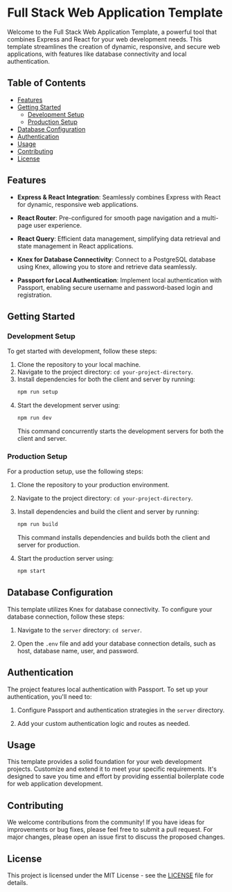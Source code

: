 # Full Stack Web Application Template

Welcome to the Full Stack Web Application Template, a powerful tool that combines Express and React for your web development needs. This template streamlines the creation of dynamic, responsive, and secure web applications, with features like database connectivity and local authentication.

## Table of Contents

- [Features](#features)
- [Getting Started](#getting-started)
  - [Development Setup](#development-setup)
  - [Production Setup](#production-setup)
- [Database Configuration](#database-configuration)
- [Authentication](#authentication)
- [Usage](#usage)
- [Contributing](#contributing)
- [License](#license)

## Features

- **Express & React Integration**: Seamlessly combines Express with React for dynamic, responsive web applications.

- **React Router**: Pre-configured for smooth page navigation and a multi-page user experience.

- **React Query**: Efficient data management, simplifying data retrieval and state management in React applications.

- **Knex for Database Connectivity**: Connect to a PostgreSQL database using Knex, allowing you to store and retrieve data seamlessly.

- **Passport for Local Authentication**: Implement local authentication with Passport, enabling secure username and password-based login and registration.

## Getting Started

### Development Setup

To get started with development, follow these steps:

1. Clone the repository to your local machine.
2. Navigate to the project directory: `cd your-project-directory`.
3. Install dependencies for both the client and server by running:
   ```sh
   npm run setup
   ```
4. Start the development server using:
   ```sh
   npm run dev
   ```
   This command concurrently starts the development servers for both the client and server.

### Production Setup

For a production setup, use the following steps:

1. Clone the repository to your production environment.
2. Navigate to the project directory: `cd your-project-directory`.
3. Install dependencies and build the client and server by running:

   ```sh
   npm run build
   ```

   This command installs dependencies and builds both the client and server for production.

4. Start the production server using:
   ```sh
   npm start
   ```

## Database Configuration

This template utilizes Knex for database connectivity. To configure your database connection, follow these steps:

1. Navigate to the `server` directory: `cd server`.

2. Open the `.env` file and add your database connection details, such as host, database name, user, and password.

## Authentication

The project features local authentication with Passport. To set up your authentication, you'll need to:

1. Configure Passport and authentication strategies in the `server` directory.

2. Add your custom authentication logic and routes as needed.

## Usage

This template provides a solid foundation for your web development projects. Customize and extend it to meet your specific requirements. It's designed to save you time and effort by providing essential boilerplate code for web application development.

## Contributing

We welcome contributions from the community! If you have ideas for improvements or bug fixes, please feel free to submit a pull request. For major changes, please open an issue first to discuss the proposed changes.

## License

This project is licensed under the MIT License - see the [LICENSE](LICENSE) file for details.

